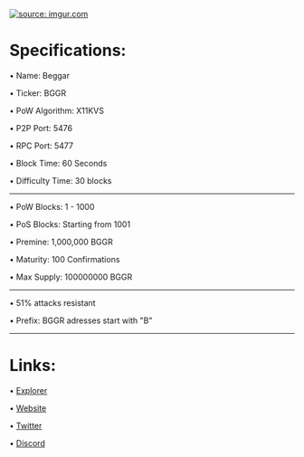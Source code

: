 <a href="https://imgur.com/9S2j5mk"><img src="https://i.imgur.com/9S2j5mk.png" title="source: imgur.com" /></a>




Specifications:
==================

• Name:             Beggar

• Ticker:           BGGR

• PoW Algorithm:    X11KVS

• P2P Port:         5476

• RPC Port:         5477

• Block Time:       60 Seconds

• Difficulty Time:  30 blocks

---

• PoW Blocks:       1 - 1000

• PoS Blocks:       Starting from 1001  

• Premine:          1,000,000 BGGR

• Maturity:         100 Confirmations  

• Max Supply:       100000000 BGGR

---

• 51% attacks resistant

• Prefix: BGGR adresses start with "B"  

---

Links:
==================

• [Explorer](https://explorer.beggar.foundation/)

• [Website](https://beggar.foundation/)

• [Twitter](https://twitter.com/BeggarcoinTeam)

• [Discord](https://discord.gg/v6bzCSfwKv)
